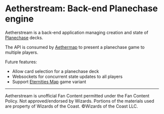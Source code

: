 # Aetherstream: Back-end Planechase engine

Aetherstream is a back-end application managing creation and state of [Planechase](https://mtg.fandom.com/wiki/Planechase_%28format%29) decks.

The API is consumed by [Aethermap](https://github.com/usyrle/aethermap) to present a planechase game to multiple players.

Future features:
* Allow card selection for a planechase deck
* Websockets for concurrent state updates to all players
* Support [Eternities Map](https://magic.wizards.com/en/articles/archive/feature/eternities-map-2010-07-19-0) game variant

---

Aetherstream is unofficial Fan Content permitted under the Fan Content Policy.
Not approved/endorsed by Wizards.
Portions of the materials used are property of Wizards of the Coast.
©Wizards of the Coast LLC.
